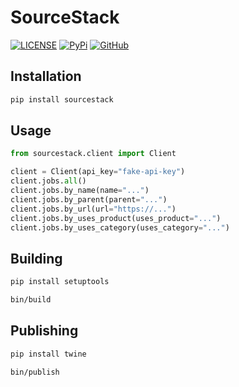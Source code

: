 # SourceStack

[![LICENSE](https://img.shields.io/badge/license-MIT-blue.svg)](https://github.com/workflowing/sourcestack/blob/main/LICENSE)
[![PyPi](https://img.shields.io/pypi/v/sourcestack)](https://pypi.org/project/sourcestack/)
[![GitHub](https://img.shields.io/badge/github-repo-blue.svg)](https://github.com/workflowing/sourcestack)

## Installation

```bash
pip install sourcestack
```

## Usage

```python
from sourcestack.client import Client

client = Client(api_key="fake-api-key")
client.jobs.all()
client.jobs.by_name(name="...")
client.jobs.by_parent(parent="...")
client.jobs.by_url(url="https://...")
client.jobs.by_uses_product(uses_product="...")
client.jobs.by_uses_category(uses_category="...")
```

## Building

```bash
pip install setuptools
```

```bash
bin/build
```

## Publishing

```bash
pip install twine
```

```bash
bin/publish
```
